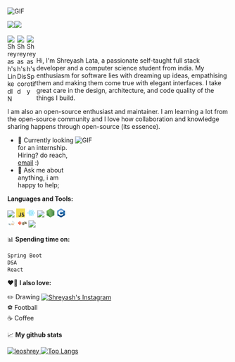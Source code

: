 <img align="center" alt="GIF" src="https://media.giphy.com/media/du3J3cXyzhj75IOgvA/giphy.gif" width="100" height="100" />

<!-- ### hey there  -->
<img src = "https://www.coolgenerator.com/Data/Textdesign/202108/fea36fd23f76f9f6809bb26c2121c09f.png" width = "100px"><img src="https://cliply.co/wp-content/uploads/2019/06/391906110_WAVING_HAND_400px.gif" width="100px">

<a href="https://www.linkedin.com/in/shreyash-lata/">
  <img align="left" alt="Shreyash's LinkedIN" width="22px" src="https://raw.githubusercontent.com/peterthehan/peterthehan/master/assets/linkedin.svg" />
</a>
<a href="https://discord.com/users/687348894342053908/">
  <img align="left" alt="Shreyash's Discord" width="22px" src="https://raw.githubusercontent.com/peterthehan/peterthehan/master/assets/discord.svg" />
</a>
<a href="https://open.spotify.com/user/eynj7ndewi9h9clo8sm5u6p8l?si=b5409bc13b554379">
  <img align="left" alt="Shreyash's Spotify" width="22px" src="https://raw.githubusercontent.com/peterthehan/peterthehan/master/assets/spotify.svg" />
</a>

<br />
<br />

Hi, I'm Shreyash Lata, a passionate self-taught full stack developer and a computer science student from india. My enthusiasm for software lies with dreaming up ideas, empathising them and making them come true with elegant interfaces. I take great care in the design, architecture, and code quality of the things I build.

I am also an open-source enthusiast and maintainer. I am learning a lot from the open-source community and I love how collaboration and knowledge sharing happens through open-source (its essence).


  <img align="right" alt="GIF" src="https://cdn.dribbble.com/users/2851002/screenshots/7010015/hipster.gif" width="350" height="250" />
  
- 💼 Currently looking for an internship. Hiring? do reach, [email](mailto:shreyeslata@gmail.com) :)
- 💬 Ask me about anything, i am happy to help;

**Languages and Tools:**  

<code><img height="20" src="https://logos-download.com/wp-content/uploads/2016/10/Java_logo.png"></code>
<code><img height="20" src="https://raw.githubusercontent.com/github/explore/80688e429a7d4ef2fca1e82350fe8e3517d3494d/topics/javascript/javascript.png"></code>
<code><img height="20" src="https://raw.githubusercontent.com/github/explore/80688e429a7d4ef2fca1e82350fe8e3517d3494d/topics/react/react.png"></code>
<code><img height="20" src="https://upload.wikimedia.org/wikipedia/commons/thumb/c/c3/Python-logo-notext.svg/2048px-Python-logo-notext.svg.png"></code>
<code><img height="20" src="https://raw.githubusercontent.com/github/explore/80688e429a7d4ef2fca1e82350fe8e3517d3494d/topics/nodejs/nodejs.png"></code>
<code><img height="20" src="https://raw.githubusercontent.com/github/explore/80688e429a7d4ef2fca1e82350fe8e3517d3494d/topics/cpp/cpp.png"></code>
<code><img height="20" src="https://raw.githubusercontent.com/github/explore/80688e429a7d4ef2fca1e82350fe8e3517d3494d/topics/mysql/mysql.png"></code>
<code><img height="20" src="https://raw.githubusercontent.com/github/explore/80688e429a7d4ef2fca1e82350fe8e3517d3494d/topics/git/git.png"></code>
<code><img height="20" src="https://www.freepnglogos.com/uploads/android-logo-png/android-logo-0.png"></code>

📊 **Spending time on:**
<!--START_SECTION:waka-->
```text
Spring Boot 
DSA     
React       
```
<!--END_SECTION:waka-->

❤️‍🔥 **I also love:**

✏️   Drawing <a href="https://www.instagram.com/leoshrey/">
  <img align="center" alt="Shreyash's Instagram" width="22px" src="https://upload.wikimedia.org/wikipedia/commons/e/e7/Instagram_logo_2016.svg" />
</a>  
⚽  Football     
☕  Coffee 

📈 **My github stats**
  
[<p align="left"> <img src="https://github-readme-stats.vercel.app/api?username=leoshrey&show_icons=true&theme=ayu-mirage&hide=stars" alt="leoshrey" />
  ![Top Langs](https://github-readme-stats.vercel.app/api/top-langs/?username=leoshrey&layout=compact&exclude_repo=Magimera&langs_count=5)](https://github.com/leoshrey/github-readme-stats)




